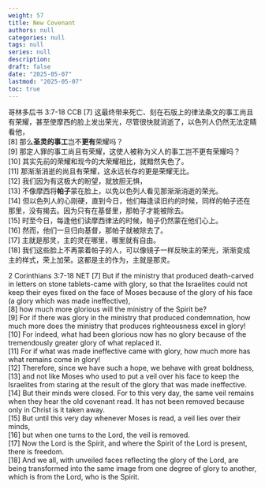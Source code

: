 ```yaml
---
weight: 57
title: New Covenant
authors: null
categories: null
tags: null
series: null
description: 
draft: false
date: "2025-05-07"
lastmod: "2025-05-07"
toc: true
---
```


<!--more-->


哥林多后书 3:7-18 CCB
[7] 这最终带来死亡、刻在石版上的律法条文的事工尚且有荣耀，甚至使摩西的脸上发出荣光，尽管很快就消逝了，以色列人仍然无法定睛看他，   
[8] 那么<b>圣灵的事工</b>岂不<b>更有</b>荣耀吗？   
[9] 那定人罪的事工尚且有荣耀，这使人被称为义人的事工岂不更有荣耀吗？   
[10] 其实先前的荣耀和现今的大荣耀相比，就黯然失色了。   
[11] 那渐渐消逝的尚且有荣耀，这永远长存的更是荣耀无比。   
[12] 我们因为有这极大的盼望，就放胆无惧，   
[13] 不像摩西将<b>帕子</b>蒙在脸上，以免以色列人看见那渐渐消逝的荣光。   
[14] 但以色列人的心刚硬，直到今日，他们每逢读旧约的时候，同样的帕子还在那里，没有揭去。因为只有在基督里，那帕子才能被除去。   
[15] 时至今日，每逢他们读摩西律法的时候，帕子仍然蒙在他们心上。   
[16] 然而，他们一旦归向基督，那帕子就被除去了。   
[17] 主就是那灵，主的灵在哪里，哪里就有自由。   
[18] 我们这些脸上不再蒙着帕子的人，可以像镜子一样反映主的荣光，渐渐变成主的样式，荣上加荣。这都是主的作为，主就是那灵。

2 Corinthians 3:7-18 NET
[7] But if the ministry that produced death-carved in letters on stone tablets-came with glory, so that the Israelites could not keep their eyes fixed on the face of Moses because of the glory of his face (a glory which was made ineffective),   
[8] how much more glorious will the ministry of the Spirit be?   
[9] For if there was glory in the ministry that produced condemnation, how much more does the ministry that produces righteousness excel in glory!   
[10] For indeed, what had been glorious now has no glory because of the tremendously greater glory of what replaced it.   
[11] For if what was made ineffective came with glory, how much more has what remains come in glory!   
[12] Therefore, since we have such a hope, we behave with great boldness,   
[13] and not like Moses who used to put a veil over his face to keep the Israelites from staring at the result of the glory that was made ineffective.   
[14] But their minds were closed. For to this very day, the same veil remains when they hear the old covenant read. It has not been removed because only in Christ is it taken away.   
[15] But until this very day whenever Moses is read, a veil lies over their minds,   
[16] but when one turns to the Lord, the veil is removed.   
[17] Now the Lord is the Spirit, and where the Spirit of the Lord is present, there is freedom.   
[18] And we all, with unveiled faces reflecting the glory of the Lord, are being transformed into the same image from one degree of glory to another, which is from the Lord, who is the Spirit.